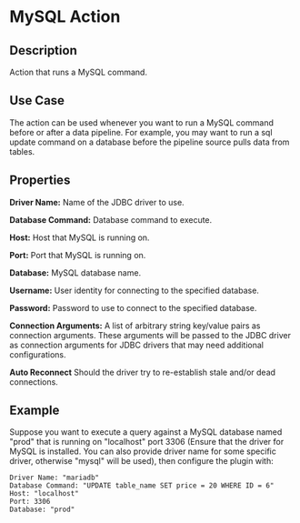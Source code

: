 # MySQL Action


Description
-----------
Action that runs a MySQL command.


Use Case
--------
The action can be used whenever you want to run a MySQL command before or after a data pipeline.
For example, you may want to run a sql update command on a database before the pipeline source pulls data from tables.


Properties
----------
**Driver Name:** Name of the JDBC driver to use.

**Database Command:** Database command to execute.

**Host:** Host that MySQL is running on.

**Port:** Port that MySQL is running on.

**Database:** MySQL database name.

**Username:** User identity for connecting to the specified database.

**Password:** Password to use to connect to the specified database.

**Connection Arguments:** A list of arbitrary string key/value pairs as connection arguments. These arguments
will be passed to the JDBC driver as connection arguments for JDBC drivers that may need additional configurations.

**Auto Reconnect** Should the driver try to re-establish stale and/or dead connections.

Example
-------
Suppose you want to execute a query against a MySQL database named "prod" that is running on "localhost" 
port 3306 (Ensure that the driver for MySQL is installed. You can also provide driver name for some specific driver, 
otherwise "mysql" will be used), then configure the plugin with:

```
Driver Name: "mariadb"
Database Command: "UPDATE table_name SET price = 20 WHERE ID = 6"
Host: "localhost"
Port: 3306
Database: "prod"
```
